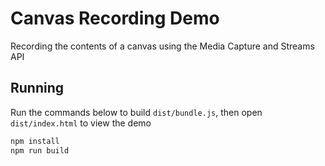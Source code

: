 # Canvas Recording Demo
Recording the contents of a canvas using the Media Capture and Streams API

## Running
Run the commands below to build `dist/bundle.js`, then open `dist/index.html` to view the demo

```sh
npm install
npm run build
```
